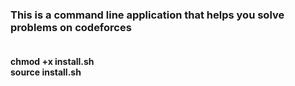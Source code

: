 
### This is a command line application that helps you solve problems on codeforces<br/><br/>




**chmod +x install.sh**<br/>
**source install.sh**

